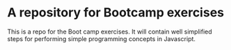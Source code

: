 # A repository for Bootcamp exercises

This is a repo for the Boot camp exercises. It will contain well simplified steps for performing simple programming concepts in Javascript.
